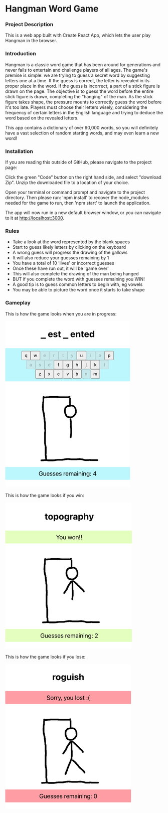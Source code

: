 # Hangman Word Game

### Project Description

This is a web app built with Create React App, which lets the user play Hangman in the browser.

### Introduction

Hangman is a classic word game that has been around for generations and never fails to entertain and challenge players of all ages. The game's premise is simple: we are trying to guess a secret word by suggesting letters one at a time. If the guess is correct, the letter is revealed in its proper place in the word. If the guess is incorrect, a part of a stick figure is drawn on the page. The objective is to guess the word before the entire stick figure is drawn, completing the "hanging" of the man. As the stick figure takes shape, the pressure mounts to correctly guess the word before it's too late. Players must choose their letters wisely, considering the frequency of certain letters in the English language and trying to deduce the word based on the revealed letters.

This app contains a dictionary of over 60,000 words, so you will definitely have a vast selection of random starting words, and may even learn a new word!

### Installation

If you are reading this outside of GitHub, please navigate to the project page: 

Click the green "Code" button on the right hand side, and select "download Zip". Unzip the downloaded file to a location of your choice.

Open your terminal or command prompt and navigate to the project directory. Then please run: 'npm install' to recover the node_modules needed for the game to run, then 'npm start' to launch the application.

The app will now run in a new default browser window, or you can navigate to it at [http://localhost:3000](http://localhost:3000).

### Rules

* Take a look at the word represented by the blank spaces
* Start to guess likely letters by clicking on the keyboard
* A wrong guess will progress the drawing of the gallows
* It will also reduce your guesses remaining by 1
* You have a total of 10 'lives' or incorrect guesses
* Once these have run out, it will be 'game over'
* This will also complete the drawing of the man being hanged
* BUT if you complete the word with guesses remaining you WIN!
* A good tip is to guess common letters to begin with, eg vowels
* You may be able to picture the word once it starts to take shape

### Gameplay

This is how the game looks when you are in progress:

![During](./src/images/_mid.png)

This is how the game looks if you win:

![Won](./src/images/_won.png)

This is how the game looks if you lose:

![Lost](./src/images/_lost.png)
